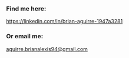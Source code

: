 ### Find me here:
https://linkedin.com/in/brian-aguirre-1947a3281

### Or email me:
aguirre.brianalexis94@gmail.com
